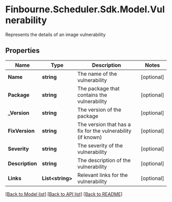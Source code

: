 # Finbourne.Scheduler.Sdk.Model.Vulnerability
Represents the details of an image vulnerability

## Properties

Name | Type | Description | Notes
------------ | ------------- | ------------- | -------------
**Name** | **string** | The name of the vulnerability | [optional] 
**Package** | **string** | The package that contains the vulnerability | [optional] 
**_Version** | **string** | The version of the package | [optional] 
**FixVersion** | **string** | The version that has a fix for the vulnerability (if known) | [optional] 
**Severity** | **string** | The severity of the vulnerability | [optional] 
**Description** | **string** | The description of the vulnerability | [optional] 
**Links** | **List&lt;string&gt;** | Relevant links for the vulnerability | [optional] 

[[Back to Model list]](../README.md#documentation-for-models) [[Back to API list]](../README.md#documentation-for-api-endpoints) [[Back to README]](../README.md)

